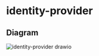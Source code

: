 # identity-provider

## Diagram

![identity-provider drawio](https://github.com/user-attachments/assets/ea00d1d7-f3bd-4433-81ca-fdc5b81c9999)
